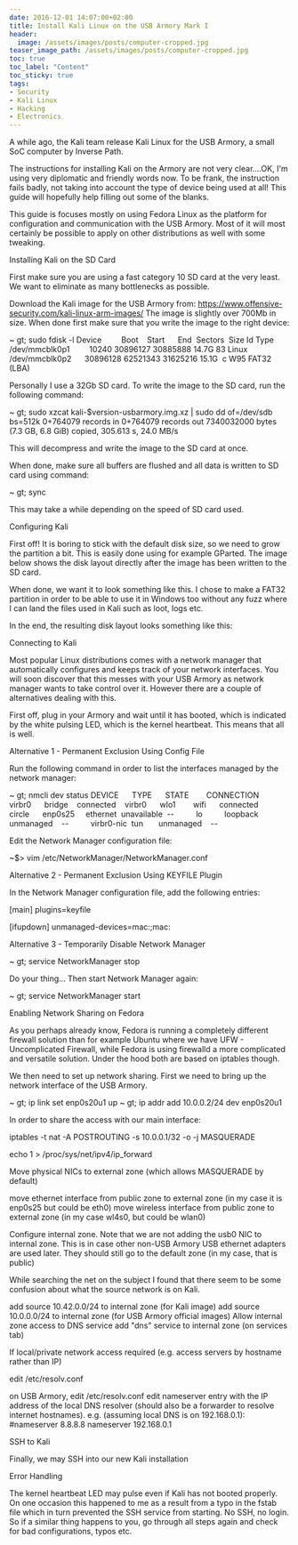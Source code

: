 ```yaml
---
date: 2016-12-01 14:07:00+02:00
title: Install Kali Linux on the USB Armory Mark I
header:
  image: /assets/images/posts/computer-cropped.jpg
teaser_image_path: /assets/images/posts/computer-cropped.jpg
toc: true
toc_label: "Content"
toc_sticky: true
tags:
- Security
- Kali Linux
- Hacking
- Electronics
---
```


A while ago, the Kali team release Kali Linux for the USB Armory, a small SoC computer by Inverse Path.

The instructions for installing Kali on the Armory are not very clear....OK, I'm using very diplomatic and friendly words now. To be frank, the instruction fails badly, not taking into account the type of device being used at all! This guide will hopefully help filling out some of the blanks.

This guide is focuses mostly on using Fedora Linux as the platform for configuration and communication with the USB Armory. Most of it will most certainly be possible to apply on other distributions as well with some tweaking.

Installing Kali on the SD Card

First make sure you are using a fast category 10 SD card at the very least. We want to eliminate as many bottlenecks as possible.

Download the Kali image for the USB Armory from:
https://www.offensive-security.com/kali-linux-arm-images/
The image is slightly over 700Mb in size. When done first make sure that you write the image to the right device:

~
gt; sudo fdisk -l Device         Boot    Start      End  Sectors  Size Id Type /dev/mmcblk0p1         10240 30896127 30885888 14.7G 83 Linux /dev/mmcblk0p2      30896128 62521343 31625216 15.1G  c W95 FAT32 (LBA)

Personally I use a 32Gb SD card. To write the image to the SD card, run the following command:

~
gt; sudo xzcat kali-$version-usbarmory.img.xz | sudo dd of=/dev/sdb bs=512k 0+764079 records in 0+764079 records out 7340032000 bytes (7.3 GB, 6.8 GiB) copied, 305.613 s, 24.0 MB/s

This will decompress and write the image to the SD card at once.

When done, make sure all buffers are flushed and all data is written to SD card using command:

~
gt; sync

This may take a while depending on the speed of SD card used.

Configuring Kali

First off! It is boring to stick with the default disk size, so we need to grow the partition a bit. This is easily done using for example GParted. The image below shows the disk layout directly after the image has been written to the SD card.

When done, we want it to look something like this. I chose to make a FAT32 partition in order to be able to use it in Windows too without any fuzz where I can land the files used in Kali such as loot, logs etc.

In the end, the resulting disk layout looks something like this:

Connecting to Kali

Most popular Linux distributions comes with a network manager that automatically configures and keeps track of your network interfaces. You will soon discover that this messes with your USB Armory as network manager wants to take control over it. However there are a couple of alternatives dealing with this.

First off, plug in your Armory and wait until it has booted, which is indicated by the white pulsing LED, which is the kernel heartbeat. This means that all is well.

Alternative 1 - Permanent Exclusion Using Config File

Run the following command in order to list the interfaces managed by the network manager:

~
gt; nmcli dev status DEVICE      TYPE      STATE        CONNECTION virbr0      bridge    connected    virbr0      wlo1        wifi      connected    circle      enp0s25     ethernet  unavailable  --          lo          loopback  unmanaged    --          virbr0-nic  tun       unmanaged    --

Edit the Network Manager configuration file:

~$> vim /etc/NetworkManager/NetworkManager.conf

Alternative 2 - Permanent Exclusion Using KEYFILE Plugin


In the Network Manager configuration file, add the following entries:

[main]
plugins=keyfile

[ifupdown]
unmanaged-devices=mac:<mac1>;mac:<mac2>

Alternative 3 - Temporarily Disable Network Manager


~
gt; service NetworkManager stop

Do your thing... Then start Network Manager again:

~
gt; service NetworkManager start




Enabling Network Sharing on Fedora

As you perhaps already know, Fedora is running a completely different firewall solution than for example Ubuntu where we have UFW - Uncomplicated Firewall, while Fedora is using firewalld a more complicated and versatile solution. Under the hood both are based on iptables though.

We then need to set up network sharing. First we need to bring up the network interface of the USB Armory.

~
gt; ip link set enp0s20u1 up ~
gt; ip addr add 10.0.0.2/24 dev enp0s20u1

In order to share the access with our main interface:

iptables -t nat -A POSTROUTING -s 10.0.0.1/32 -o <IF> -j MASQUERADE




echo 1 > /proc/sys/net/ipv4/ip_forward







Move physical NICs to external zone (which allows MASQUERADE by default)

move ethernet interface from public zone to external zone (in my case it is enp0s25 but could be eth0)
move wireless interface from public zone to external zone (in my case wl4s0, but could be wlan0)

Configure internal zone. Note that we are not adding the usb0 NIC to internal zone. This is in case other non-USB Armory USB ethernet adapters are used later. They should still go to the default zone (in my case, that is public)

While searching the net on the subject I found that there seem to be some confusion about what the source network is on Kali.

add source 10.42.0.0/24 to internal zone (for Kali image)
add source 10.0.0.0/24 to internal zone (for USB Armory official images)
Allow internal zone access to DNS service
add "dns" service to internal zone (on services tab)

If local/private network access required (e.g. access servers by hostname rather than IP)

edit /etc/resolv.conf

on USB Armory, edit /etc/resolv.conf
edit nameserver entry with the IP address of the local DNS resolver (should also be a forwarder to resolve internet hostnames). e.g. (assuming local DNS is on 192.168.0.1):
#nameserver 8.8.8.8
nameserver 192.168.0.1

SSH to Kali

Finally, we may SSH into our new Kali installation

Error Handling

The kernel heartbeat LED may pulse even if Kali has not booted properly. On one occasion this happened to me as a result from a typo in the fstab file which in turn prevented the SSH service from starting. No SSH, no login. So if a similar thing happens to you, go through all steps again and check for bad configurations, typos etc.